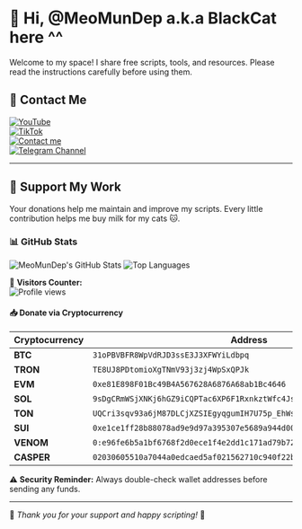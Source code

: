 # 👋 Hi, @MeoMunDep a.k.a BlackCat here ^^

Welcome to my space! I share free scripts, tools, and resources. Please read the instructions carefully before using them.  

## 📲 Contact Me  
[![YouTube](https://img.shields.io/badge/Youtube-Subscribe-red?style=for-the-badge&logo=youtube)](https://www.youtube.com/@keoairdropfreene)    
[![TikTok](https://img.shields.io/badge/TikTok-%40meomundep-red?style=for-the-badge&logo=tiktok)](https://www.tiktok.com/@meomundep)     
[![Contact me](https://img.shields.io/badge/Telegram-MeoMunDep-blue?style=for-the-badge&logo=telegram)](https://t.me/MeoMunDep)     
[![Telegram Channel](https://img.shields.io/badge/Telegram-KeoAirDropFreeNe-blue?style=for-the-badge&logo=telegram)](https://t.me/keoairdropfreene)       

---

## 💖 Support My Work  
Your donations help me maintain and improve my scripts. Every little contribution helps me buy milk for my cats 🐱.  

### 📊 **GitHub Stats**  

![MeoMunDep's GitHub Stats](https://github-readme-stats.vercel.app/api?username=MeoMunDep&show_icons=true&theme=radical)
![Top Languages](https://github-readme-stats.vercel.app/api/top-langs/?username=MeoMunDep&layout=compact&theme=radical)  

🎯 **Visitors Counter:**  
![Profile views](https://komarev.com/ghpvc/?username=MeoMunDep&label=PROFILE+VIEWS&color=blue&style=flat)  

#### 📥 **Donate via Cryptocurrency**  

| Cryptocurrency | Address |
|---------------|---------|
| **BTC**       | `31oPBVBFR8WpVdRJD3ssE3J3XFWYiLdbpq` |
| **TRON**      | `TE8UJ8PDtomioXgTNmV93j3zj4WpSxQPJk` |
| **EVM**       | `0xe81E898F01Bc49B4A567628A6876A68ab1Bc4646` |
| **SOL**       | `9sDgCRmWSjXNKj6hGZ9iCQPTac6XP6F1RxnkztWfc4Js` |
| **TON**       | `UQCri3sqv93a6jM87DLCjXZSIEgyqgumIH7U75p_EhWszvwy` |
| **SUI**       | `0xe1ce1ff28b88078ad9e9d97a395307e5689a944d00aa2a899fd82c73c531b5b1` |
| **VENOM**     | `0:e96fe6b5a1bf6768f2d0ece1f4e2dd1c171ad79b728aabf53fb3ea983bb9eafe` |
| **CASPER**    | `02030605510a7044a0edcaed5af021562710c940f22bcc533d3f5f120f29cf4b6e21` |

⚠️ **Security Reminder:** Always double-check wallet addresses before sending any funds.

---

🐾 *Thank you for your support and happy scripting!* 🚀
